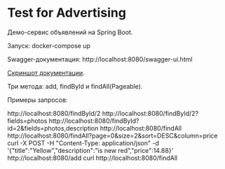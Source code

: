 # Test for Advertising

Демо-сервис объявлений на Spring Boot.

Запуск: docker-compose up

Swagger-документация: http://localhost:8080/swagger-ui.html

[Скриншот документации](/wiki_resources/swagger.png).

Три метода: add, findById и findAll(Pageable).

Примеры запросов:

http://localhost:8080/findById/2
http://localhost:8080/findById/2?fields=photos
http://localhost:8080/findById?id=2&fields=photos,description
http://localhost:8080/findAll
http://localhost:8080/findAll?page=0&size=2&sort=DESC&column=price
curl -X POST -H "Content-Type: application/json" -d '{"title":"Yellow","description":"is new red","price":14.88}' http://localhost:8080/add
curl http://localhost:8080/findAll
